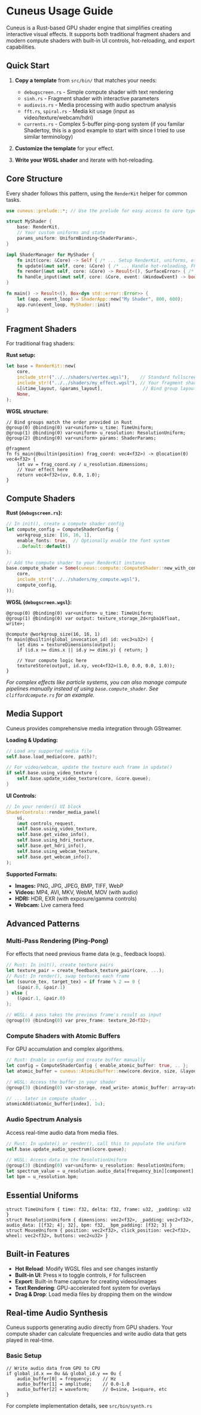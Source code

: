 # Cuneus Usage Guide

Cuneus is a Rust-based GPU shader engine that simplifies creating interactive visual effects. It supports both traditional fragment shaders and modern compute shaders with built-in UI controls, hot-reloading, and export capabilities.

## Quick Start

1. **Copy a template** from `src/bin/` that matches your needs:
   - `debugscreen.rs` - Simple compute shader with text rendering
   - `sinh.rs` - Fragment shader with interactive parameters  
   - `audiovis.rs` - Media processing with audio spectrum analysis
   - `fft.rs`, `spiral.rs` - Media kit usage (input as video/texture/webcam/hdri)
   - `currents.rs` - Complex 5-buffer ping-pong system (if you familar Shadertoy, this is a good example to start with since I tried to use similar terminology)

2.  **Customize the template** for your effect.
3.  **Write your WGSL shader** and iterate with hot-reloading.

## Core Structure

Every shader follows this pattern, using the `RenderKit` helper for common tasks.

```rust
use cuneus::prelude::*; // Use the prelude for easy access to core types

struct MyShader {
    base: RenderKit,
    // Your custom uniforms and state
    params_uniform: UniformBinding<ShaderParams>,
}

impl ShaderManager for MyShader {
    fn init(core: &Core) -> Self { /* ... Setup RenderKit, uniforms, etc. ... */ }
    fn update(&mut self, core: &Core) { /* ... Handle hot-reloading, FPS, etc. ... */ }
    fn render(&mut self, core: &Core) -> Result<(), SurfaceError> { /* ... Render logic ... */ }
    fn handle_input(&mut self, core: &Core, event: &WindowEvent) -> bool { /* ... Input logic ... */ }
}

fn main() -> Result<(), Box<dyn std::error::Error>> {
    let (app, event_loop) = ShaderApp::new("My Shader", 800, 600);
    app.run(event_loop, MyShader::init)
}
```

## Fragment Shaders

For traditional frag shaders:

**Rust setup:**

```rust
let base = RenderKit::new(
    core,
    include_str!("../../shaders/vertex.wgsl"),    // Standard fullscreen quad
    include_str!("../../shaders/my_effect.wgsl"), // Your fragment shader
    &[&time_layout, &params_layout],               // Bind group layouts
    None,
);
```

**WGSL structure:**
```wgsl
// Bind groups match the order provided in Rust
@group(0) @binding(0) var<uniform> u_time: TimeUniform;
@group(1) @binding(0) var<uniform> u_resolution: ResolutionUniform;
@group(2) @binding(0) var<uniform> params: ShaderParams;

@fragment
fn fs_main(@builtin(position) frag_coord: vec4<f32>) -> @location(0) vec4<f32> {
    let uv = frag_coord.xy / u_resolution.dimensions;
    // Your effect here
    return vec4<f32>(uv, 0.0, 1.0);
}
```

## Compute Shaders


**Rust (`debugscreen.rs`):**
```rust
// In init(), create a compute shader config
let compute_config = ComputeShaderConfig {
    workgroup_size: [16, 16, 1],
    enable_fonts: true,  // Optionally enable the font system
    ..Default::default()
};

// Add the compute shader to your RenderKit instance
base.compute_shader = Some(cuneus::compute::ComputeShader::new_with_config(
    core,
    include_str!("../../shaders/my_compute.wgsl"),
    compute_config,
));
```

**WGSL (`debugscreen.wgsl`):**
```wgsl
@group(0) @binding(0) var<uniform> u_time: TimeUniform;
@group(1) @binding(0) var output: texture_storage_2d<rgba16float, write>;

@compute @workgroup_size(16, 16, 1)
fn main(@builtin(global_invocation_id) id: vec3<u32>) {
    let dims = textureDimensions(output);
    if (id.x >= dims.x || id.y >= dims.y) { return; }
    
    // Your compute logic here
    textureStore(output, id.xy, vec4<f32>(1.0, 0.0, 0.0, 1.0));
}
```
*For complex effects like particle systems, you can also manage compute pipelines manually instead of using `base.compute_shader`. See `cliffordcompute.rs` for an example.*

## Media Support

Cuneus provides comprehensive media integration through GStreamer.

**Loading & Updating:**
```rust
// Load any supported media file
self.base.load_media(core, path)?;

// For video/webcam, update the texture each frame in update()
if self.base.using_video_texture {
    self.base.update_video_texture(core, &core.queue);
}
```

**UI Controls:**
```rust
// In your render() UI block
ShaderControls::render_media_panel(
    ui,
    &mut controls_request,
    self.base.using_video_texture,
    self.base.get_video_info(),
    self.base.using_hdri_texture,
    self.base.get_hdri_info(),
    self.base.using_webcam_texture,
    self.base.get_webcam_info(),
);
```

**Supported Formats:**
- **Images:** PNG, JPG, JPEG, BMP, TIFF, WebP
- **Videos:** MP4, AVI, MKV, WebM, MOV (with audio)
- **HDRI:** HDR, EXR (with exposure/gamma controls)
- **Webcam:** Live camera feed

## Advanced Patterns

### Multi-Pass Rendering (Ping-Pong)
For effects that need previous frame data (e.g., feedback loops).
```rust
// Rust: In init(), create texture pairs
let texture_pair = create_feedback_texture_pair(core, ...);
// Rust: In render(), swap textures each frame
let (source_tex, target_tex) = if frame % 2 == 0 {
    (&pair.0, &pair.1)
} else {
    (&pair.1, &pair.0)
};

// WGSL: A pass takes the previous frame's result as input
@group(0) @binding(0) var prev_frame: texture_2d<f32>;
```

### Compute Shaders with Atomic Buffers
For GPU accumulation and complex algorithms.
```rust
// Rust: Enable in config and create buffer manually
let config = ComputeShaderConfig { enable_atomic_buffer: true, .. };
let atomic_buffer = cuneus::AtomicBuffer::new(core.device, size, &layout);

// WGSL: Access the buffer in your shader
@group(3) @binding(0) var<storage, read_write> atomic_buffer: array<atomic<u32>>;

// ... later in compute shader ...
atomicAdd(&atomic_buffer[index], 1u);
```

### Audio Spectrum Analysis
Access real-time audio data from media files.
```rust
// Rust: In update() or render(), call this to populate the uniform
self.base.update_audio_spectrum(&core.queue);

// WGSL: Access data in the ResolutionUniform
@group(3) @binding(0) var<uniform> u_resolution: ResolutionUniform;
let spectrum_value = u_resolution.audio_data[frequency_bin][component];
let bpm = u_resolution.bpm;
```

## Essential Uniforms

```wgsl
struct TimeUniform { time: f32, delta: f32, frame: u32, _padding: u32 }
struct ResolutionUniform { dimensions: vec2<f32>, _padding: vec2<f32>, audio_data: [[f32; 4]; 32], bpm: f32, _bpm_padding: [f32; 3] }
struct MouseUniform { position: vec2<f32>, click_position: vec2<f32>, wheel: vec2<f32>, buttons: vec2<u32> }
```

## Built-in Features

- **Hot Reload**: Modify WGSL files and see changes instantly
- **Built-in UI**: Press `H` to toggle controls, `F` for fullscreen  
- **Export**: Built-in frame capture for creating videos/images
- **Text Rendering**: GPU-accelerated font system for overlays
- **Drag & Drop**: Load media files by dropping them on the window

## Real-time Audio Synthesis

Cuneus supports generating audio directly from GPU shaders. Your compute shader can calculate frequencies and write audio data that gets played in real-time.

### Basic Setup
```wgsl
// Write audio data from GPU to CPU
if global_id.x == 0u && global_id.y == 0u {
    audio_buffer[0] = frequency;    // Hz
    audio_buffer[1] = amplitude;    // 0.0-1.0  
    audio_buffer[2] = waveform;     // 0=sine, 1=square, etc
}
```

For complete implementation details, see `src/bin/synth.rs`